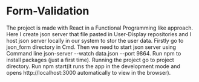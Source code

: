 # Form-Validation
The project is made with React in a Functional Programming like approach. 
Here I create json server that file pasted in User-Display repositories and I host json server locally in our system to stor the user data.
 Firstly go to json_form directory in Cmd.
 Then we need to start json server using Command line json-server --watch data.json --port 9864.
 Run npm to install packages (just a first time). Running the project go to project directory. 
 Run npm start(it runs the app in the development mode and opens http://localhost:3000 automatically to view in the browser).